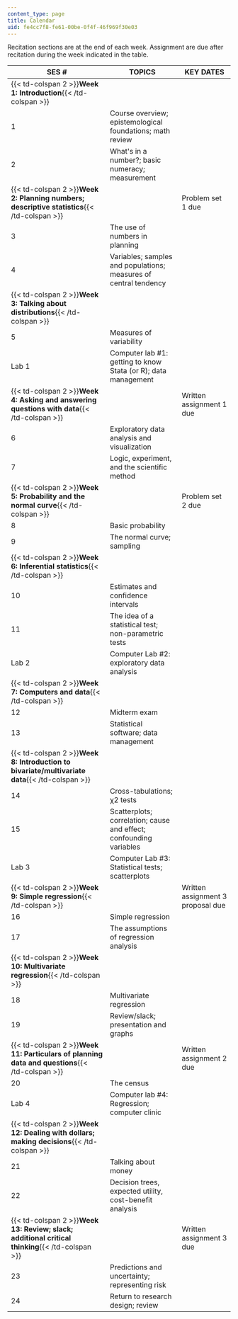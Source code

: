 ```yaml
---
content_type: page
title: Calendar
uid: fe4cc7f8-fe61-00be-0f4f-46f969f30e03
---
```


Recitation sections are at the end of each week. Assignment are due after recitation during the week indicated in the table.

| SES # | TOPICS | KEY DATES |
| --- | --- | --- |
| {{< td-colspan 2 >}}**Week 1: Introduction**{{< /td-colspan >}} |||
| 1 | Course overview; epistemological foundations; math review | &nbsp; |
| 2 | What's in a number?; basic numeracy; measurement | &nbsp; |
| {{< td-colspan 2 >}}**Week 2: Planning numbers; descriptive statistics**{{< /td-colspan >}} || Problem set 1 due |
| 3 | The use of numbers in planning | &nbsp; |
| 4 | Variables; samples and populations; measures of central tendency | &nbsp; |
| {{< td-colspan 2 >}}**Week 3: Talking about distributions**{{< /td-colspan >}} |||
| 5 | Measures of variability | &nbsp; |
| Lab 1 | Computer lab #1: getting to know Stata (or R); data management | &nbsp; |
| {{< td-colspan 2 >}}**Week 4: Asking and answering questions with data**{{< /td-colspan >}} || Written assignment 1 due |
| 6 | Exploratory data analysis and visualization | &nbsp; |
| 7 | Logic, experiment, and the scientific method | &nbsp; |
| {{< td-colspan 2 >}}**Week 5: Probability and the normal curve**{{< /td-colspan >}} || Problem set 2 due |
| 8 | Basic probability | &nbsp; |
| 9 | The normal curve; sampling | &nbsp; |
| {{< td-colspan 2 >}}**Week 6: Inferential statistics**{{< /td-colspan >}} |||
| 10 | Estimates and confidence intervals | &nbsp; |
| 11 | The idea of a statistical test; non-parametric tests | &nbsp; |
| Lab 2 | Computer Lab #2: exploratory data analysis | &nbsp; |
| {{< td-colspan 2 >}}**Week 7: Computers and data**{{< /td-colspan >}} |||
| 12 | Midterm exam | &nbsp; |
| 13 | Statistical software; data management | &nbsp; |
| {{< td-colspan 2 >}}**Week 8: Introduction to bivariate/multivariate data**{{< /td-colspan >}} |||
| 14 | Cross-tabulations; χ2 tests | &nbsp; |
| 15 | Scatterplots; correlation; cause and effect; confounding variables | &nbsp; |
| Lab 3 | Computer Lab #3: Statistical tests; scatterplots | &nbsp; |
| {{< td-colspan 2 >}}**Week 9: Simple regression**{{< /td-colspan >}} || Written assignment 3 proposal due |
| 16 | Simple regression | &nbsp; |
| 17 | The assumptions of regression analysis | &nbsp; |
| {{< td-colspan 2 >}}**Week 10: Multivariate regression**{{< /td-colspan >}} |||
| 18 | Multivariate regression | &nbsp; |
| 19 | Review/slack; presentation and graphs | &nbsp; |
| {{< td-colspan 2 >}}**Week 11: Particulars of planning data and questions**{{< /td-colspan >}} || Written assignment 2 due |
| 20 | The census | &nbsp; |
| Lab 4 | Computer lab #4: Regression; computer clinic | &nbsp; |
| {{< td-colspan 2 >}}**Week 12: Dealing with dollars; making decisions**{{< /td-colspan >}} |||
| 21 | Talking about money | &nbsp; |
| 22 | Decision trees, expected utility, cost-benefit analysis | &nbsp; |
| {{< td-colspan 2 >}}**Week 13: Review; slack; additional critical thinking**{{< /td-colspan >}} || Written assignment 3 due |
| 23 | Predictions and uncertainty; representing risk | &nbsp; |
| 24 | Return to research design; review |